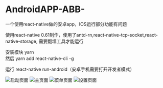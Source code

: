 # AndroidAPP-ABB-
一个使用react-native做的安卓app，IOS运行部分功能有问题

使用react-native 0.61制作，使用了antd-rn,react-native-tcp-socket,react-native-storage,
需要翻墙工具才能运行

安装模块
yarn  
然后
yarn add react-native-cli -g

运行
react-native run-android（安卓手机需要打开开发者模式）

![启动页面](https://github.com/zengkl520/AndroidAPP-ABB-/blob/master/Screenshot_2019-11-29-09-15-04-788_com.awesomeproject2333.jpg)
![主页面](https://github.com/zengkl520/AndroidAPP-ABB-/blob/master/Screenshot_2019-11-29-09-15-09-922_com.awesomeproject2333.jpg)
![菜单页面](https://github.com/zengkl520/AndroidAPP-ABB-/blob/master/Screenshot_2019-11-29-09-15-14-697_com.awesomeproject2333.jpg)
![设置页面](https://github.com/zengkl520/AndroidAPP-ABB-/blob/master/Screenshot_2019-11-29-09-15-21-914_com.awesomeproject2333.jpg)
